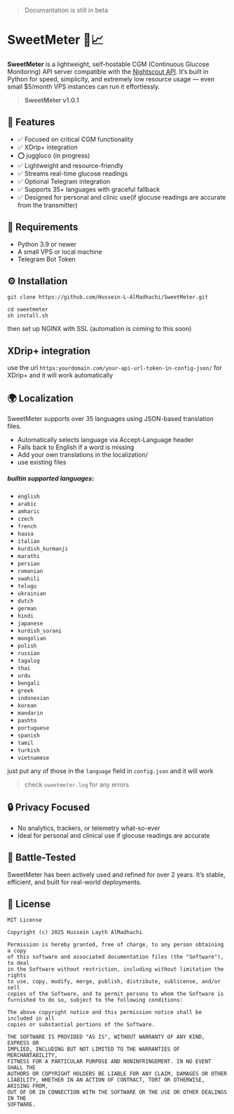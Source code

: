 
> Documantation is still in beta

# SweetMeter 🍬📈 

**SweetMeter** is a lightweight, self-hostable CGM (Continuous Glucose Monitoring) API server compatible with the [Nightscout API](https://github.com/nightscout/cgm-remote-monitor). It’s built in Python for speed, simplicity, and extremely low resource usage — even small $5/month VPS instances can run it effortlessly.

> **SweetMeter v1.0.1**

## 🚀 Features

- ✅ Focused on critical CGM functionality  
- ✅ XDrip+ integration
- ⭕ juggluco (in progress)
- ✅ Lightweight and resource-friendly  
- ✅ Streams real-time glucose readings  
- ✅ Optional Telegram integration  
- ✅ Supports 35+ languages with graceful fallback  
- ✅ Designed for personal and clinic use(if glocuse readings are accurate from the transmitter)

## 🧰 Requirements

- Python 3.9 or newer  
- A small VPS or local machine  
- Telegram Bot Token

## ⚙️ Installation

```
git clone https://github.com/Hussein-L-AlMadhachi/SweetMeter.git

cd sweetmeter
sh install.sh
```

then set up NGINX with SSL (automation is coming to this soon)

## XDrip+ integration

use the url `https:yourdomain.com/your-api-url-token-in-config-json/` for XDrip+ and it will work automatically

## 🌍 Localization

SweetMeter supports over 35 languages using JSON-based translation files.

- Automatically selects language via Accept-Language header  
- Falls back to English if a word is missing  
- Add your own translations in the localization/
- use existing files

##### builtin supported languages:
* `english`
* `arabic`
* `amharic`
* `czech`
* `french`
* `hausa`
* `italian`
* `kurdish_kurmanji`
* `marathi`
* `persian`
* `romanian`
* `swahili`
* `telugu`
* `ukrainian`
* `dutch`
* `german`
* `hindi`
* `japanese`
* `kurdish_sorani`
* `mongolian`
* `polish`
* `russian`
* `tagalog`
* `thai`
* `urdu`
* `bengali`
* `greek`
* `indonesian`
* `korean`
* `mandarin`
* `pashto`
* `portuguese`
* `spanish`
* `tamil`
* `turkish`
* `vietnamese`

just put any of those in the `language` field in `config.json` and it will work

> check `sweetmeter.log` for any errors


## 🔒 Privacy Focused

- No analytics, trackers, or telemetry what-so-ever
- Ideal for personal and clinical use if glocuse readings are accurate  

## 🧪 Battle-Tested

SweetMeter has been actively used and refined for over 2 years. It’s stable, efficient, and built for real-world deployments.

## 📄 License

```
MIT License

Copyright (c) 2025 Hussein Layth AlMadhachi

Permission is hereby granted, free of charge, to any person obtaining a copy
of this software and associated documentation files (the "Software"), to deal
in the Software without restriction, including without limitation the rights
to use, copy, modify, merge, publish, distribute, sublicense, and/or sell
copies of the Software, and to permit persons to whom the Software is
furnished to do so, subject to the following conditions:

The above copyright notice and this permission notice shall be included in all
copies or substantial portions of the Software.

THE SOFTWARE IS PROVIDED "AS IS", WITHOUT WARRANTY OF ANY KIND, EXPRESS OR
IMPLIED, INCLUDING BUT NOT LIMITED TO THE WARRANTIES OF MERCHANTABILITY,
FITNESS FOR A PARTICULAR PURPOSE AND NONINFRINGEMENT. IN NO EVENT SHALL THE
AUTHORS OR COPYRIGHT HOLDERS BE LIABLE FOR ANY CLAIM, DAMAGES OR OTHER
LIABILITY, WHETHER IN AN ACTION OF CONTRACT, TORT OR OTHERWISE, ARISING FROM,
OUT OF OR IN CONNECTION WITH THE SOFTWARE OR THE USE OR OTHER DEALINGS IN THE
SOFTWARE.
```

